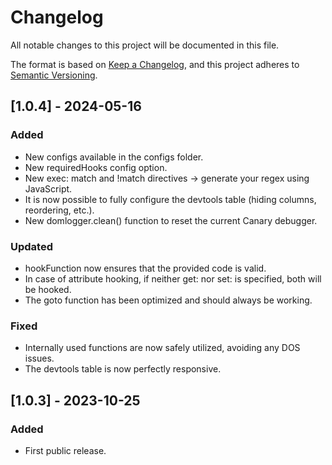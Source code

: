 # Changelog
All notable changes to this project will be documented in this file.

The format is based on [Keep a Changelog](https://keepachangelog.com/en/1.0.0/),
and this project adheres to [Semantic Versioning](https://semver.org/spec/v2.0.0.html).

## [1.0.4] - 2024-05-16

### Added

- New configs available in the configs folder.
- New requiredHooks config option.
- New exec: match and !match directives -> generate your regex using JavaScript.
- It is now possible to fully configure the devtools table (hiding columns, reordering, etc.).
- New domlogger.clean() function to reset the current Canary debugger.

### Updated

- hookFunction now ensures that the provided code is valid.
- In case of attribute hooking, if neither get: nor set: is specified, both will be hooked.
- The goto function has been optimized and should always be working.

### Fixed

- Internally used functions are now safely utilized, avoiding any DOS issues.
- The devtools table is now perfectly responsive.

## [1.0.3] - 2023-10-25

### Added

- First public release.
